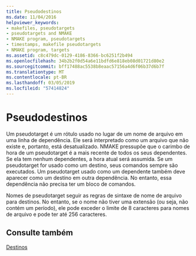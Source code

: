```yaml
---
title: Pseudodestinos
ms.date: 11/04/2016
helpviewer_keywords:
- makefiles, pseudotargets
- pseudotargets and NMAKE
- NMAKE program, pseudotargets
- timestamps, makefile pseudotargets
- NMAKE program, targets
ms.assetid: c8c479dc-0129-4186-8366-bc6251f2b494
ms.openlocfilehash: 34b2b2f0d54a6e11bdfd6e818eb08d01721d80e2
ms.sourcegitcommit: bff17488ac5538b8eaac57156a4d6f06b37d6b7f
ms.translationtype: MT
ms.contentlocale: pt-BR
ms.lasthandoff: 03/05/2019
ms.locfileid: "57414824"
---
```

# <a name="pseudotargets"></a>Pseudodestinos

Um pseudotarget é um rótulo usado no lugar de um nome de arquivo em uma linha de dependência. Ele será interpretado como um arquivo que não existe e, portanto, está desatualizado. NMAKE pressupõe que o carimbo de hora de um pseudotarget é a mais recente de todos os seus dependentes. Se ela tem nenhum dependentes, a hora atual será assumida. Se um pseudotarget for usado como um destino, seus comandos sempre são executados. Um pseudotarget usado como um dependente também deve aparecer como um destino em outra dependência. No entanto, essa dependência não precisa ter um bloco de comandos.

Nomes de pseudotarget seguir as regras de sintaxe de nome de arquivo para destinos. No entanto, se o nome não tiver uma extensão (ou seja, não contém um período), ele pode exceder o limite de 8 caracteres para nomes de arquivo e pode ter até 256 caracteres.

## <a name="see-also"></a>Consulte também

[Destinos](../build/targets.md)
